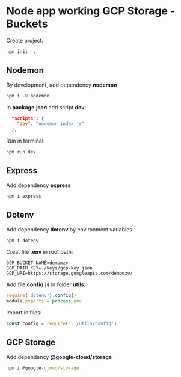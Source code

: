 # Node app working GCP Storage - Buckets

Create project:

```cmd
npm init -y
```

## Nodemon

By development, add dependency **nodemon**

```cmd
npm i -D nodemon
```

In **package.json** add script **dev**:
```json
  "scripts": {
    "dev": "nodemon index.js"
  },
```

Run in terminal:

```cmd
npm run dev
```

## Express

Add dependency **express**

```cmd
npm i express
```

## Dotenv

Add dependency **dotenv** by environment variables

```cmd
npm i dotenv
```

Creat file **.env** in root path:

```properties
GCP_BUCKET_NAME=demomzv
GCP_PATH_KEY=./keys/gcp-key.json
GCP_URI=https://storage.googleapis.com/demomzv/
``` 

Add file **config.js** in folder **utils**:

```js
require('dotenv').config()
module.exports = process.env
```

Import in files:

```js
const config = require('../utils/config')

```
## GCP Storage

Add dependency **@google-cloud/storage**

```cmd
npm i @google-cloud/storage
```

